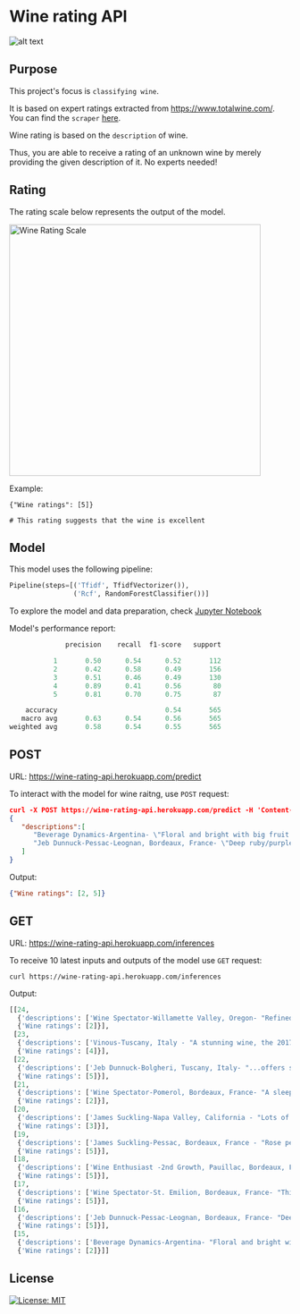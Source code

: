 # Wine rating API

![alt text](https://www.totalwine.com/media/sys_master/cmsmedia/h4d/h16/8994184232990.jpg)

## Purpose

This project's focus is ```classifying wine```.

It is based on expert ratings extracted from <https://www.totalwine.com/>. You can find the ```scraper``` [here](https://github.com/Karalius/scrape-totalwine.com).

Wine rating is based on the ```description``` of wine.

Thus, you are able to receive a rating of an unknown wine by merely providing the given description of it. No experts needed!


## Rating
The rating scale below represents the output of the model.

<img src="https://i.imgur.com/BNdVP93.png" width="450" alt='Wine Rating Scale'>

Example:
```
{"Wine ratings": [5]}

# This rating suggests that the wine is excellent
```

## Model
This model uses the following pipeline:

```python
Pipeline(steps=[('Tfidf', TfidfVectorizer()),
                ('Rcf', RandomForestClassifier())]
```
To explore the model and data preparation, check [Jupyter Notebook](https://github.com/Karalius/wine-rating-api/blob/main/model/model.ipynb)


Model's performance report:

``` python
              precision    recall  f1-score   support

           1       0.50      0.54      0.52       112
           2       0.42      0.58      0.49       156
           3       0.51      0.46      0.49       130
           4       0.89      0.41      0.56        80
           5       0.81      0.70      0.75        87

    accuracy                           0.54       565
   macro avg       0.63      0.54      0.56       565
weighted avg       0.58      0.54      0.55       565
```

## POST
URL: <https://wine-rating-api.herokuapp.com/predict>

To interact with the model for wine raitng, use ```POST``` request:

```json
curl -X POST https://wine-rating-api.herokuapp.com/predict -H 'Content-Type: application/json' -d
{
   "descriptions":[
      "Beverage Dynamics-Argentina- \"Floral and bright with big fruit that blasts out of the glass and is extremely approachable. Combining fresh raspberry and black currant notes, this a fun, punch, tannic cabernet that over-delivers.\"",
      "Jeb Dunnuck-Pessac-Leognan, Bordeaux, France- \"Deep ruby/purple, with stunning creme de cassis and blackberry fruits as well as kaleidoscope-like notes of graphite, scorched earth, smoke, violets, and spring flowers, it offers full-bodied richness yet stays light on its feet, graceful, and...\""
   ]
}
```

Output:

```json
{"Wine ratings": [2, 5]}
```

## GET
URL: <https://wine-rating-api.herokuapp.com/inferences>

To receive 10 latest inputs and outputs of the model use ```GET``` request:

```
curl https://wine-rating-api.herokuapp.com/inferences
```

Output:

```python
[[24,
  {'descriptions': ['Wine Spectator-Willamette Valley, Oregon- "Refined and stately in style, offering elegantly complex raspberry and cherry flavors, with orange peel and clove notes, gaining structure toward polished tannins."']},
  {'Wine ratings': [2]}],
 [23,
  {'descriptions': ['Vinous-Tuscany, Italy - "A stunning wine, the 2017 Ornellaia offers a captivating interplay of richness and energy...offers up an enticing melange of mocha, cedar, tobacco and licorice, with soft curves that add to its sensuality and allure. The 2017 is sumptuous and racy..."']},
  {'Wine ratings': [4]}],
 [22,
  {'descriptions': ['Jeb Dunnuck-Bolgheri, Tuscany, Italy- "...offers serious intensity in its cassis, black cherry, graphite, bay leaf, forest floor, and spring flower aromas and flavors. Full-bodied and multi-dimensional on the palate, it has thrilling purity of fruit, ample tannins, and a great, great finish."']},
  {'Wine ratings': [5]}],
 [21,
  {'descriptions': ['Wine Spectator-Pomerol, Bordeaux, France- "A sleeping giant. Dark ruby in color, showing aromas of blackberry, and green olive, with a hint of mineral. Full-bodied, with ultrafine tannins and a supercaressing mouthfeel. Coffee, dark chocolate and berry. Chewy yet balanced. Very long in the mouth."']},
  {'Wine ratings': [2]}],
 [20,
  {'descriptions': ['James Suckling-Napa Valley, California - "Lots of blackberries and wet earth with mahogany and spice. Full-bodied, tight and composed with long, silky tannins. Shows length and depth...already beautiful."']},
  {'Wine ratings': [3]}],
 [19,
  {'descriptions': ['James Suckling-Pessac, Bordeaux, France - "Rose petals, sandalwood and currants with some plums and fruit tea. Full-bodied, tight and focused. Incredibly straight and minerally. Toned muscles here. Tannic. Traditional and unwavering."']},
  {'Wine ratings': [5]}],
 [18,
  {'descriptions': ['Wine Enthusiast -2nd Growth, Pauillac, Bordeaux, France-"This great estate in southern Pauillac, facing the Latour vineyard, is at the top of its game. In this release, the tannins are as impressive and dense as the black fruits. Together they form a harmonious ensemble, richly structured,..."']},
  {'Wine ratings': [5]}],
 [17,
  {'descriptions': ['Wine Spectator-St. Emilion, Bordeaux, France- "This offers a lovely display of boysenberry, cherry and plum fruit, yet stays refined and focused, relying on purity as this glides through. Has weight but feels silky, with a flinty mineral hint adding cut on the finish.."']},
  {'Wine ratings': [5]}],
 [16,
  {'descriptions': ['Jeb Dunnuck-Pessac-Leognan, Bordeaux, France- "Deep ruby/purple, with stunning creme de cassis and blackberry fruits as well as kaleidoscope-like notes of graphite, scorched earth, smoke, violets, and spring flowers, it offers full-bodied richness yet stays light on its feet, graceful, and..."']},
  {'Wine ratings': [5]}],
 [15,
  {'descriptions': ['Beverage Dynamics-Argentina- "Floral and bright with big fruit that blasts out of the glass and is extremely approachable. Combining fresh raspberry and black currant notes, this a fun, punch, tannic cabernet that over-delivers."']},
  {'Wine ratings': [2]}]]
```

## License
[![License: MIT](https://img.shields.io/badge/License-MIT-yellow.svg)](https://opensource.org/licenses/MIT)
